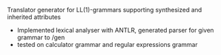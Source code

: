 Translator generator for LL(1)-grammars supporting synthesized and inherited attributes
- Implemented lexical analyser with ANTLR, generated parser for given grammar to /gen
- tested on calculator grammar and regular expressions grammar
